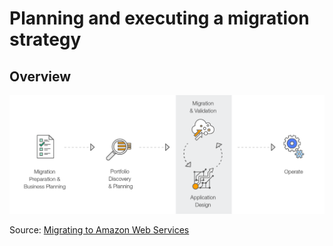 # Planning and executing a migration strategy

## Overview

![Cloud Migration Phases Overview](../images/chapter-01/migration_phases.png)

Source: [Migrating to Amazon Web Services](https://aws.amazon.com/cloud-migration/)